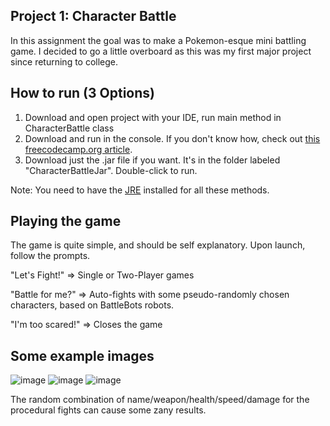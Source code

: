 Project 1: Character Battle
--- 

In this assignment the goal was to make a Pokemon-esque mini battling game. I decided to go a little overboard as this was my first major project since returning to college.

How to run (3 Options)
--- 
1. Download and open project with your IDE, run main method in CharacterBattle class
2. Download and run in the console. If you don't know how, check out [this freecodecamp.org article](https://www.freecodecamp.org/news/how-to-execute-and-run-java-code/).
3. Download just the .jar file if you want. It's in the folder labeled "CharacterBattleJar". Double-click to run.

Note: You need to have the [JRE](https://www.java.com/en/download/help/whatis_java.html) installed for all these methods.

Playing the game
---
The game is quite simple, and should be self explanatory. Upon launch, follow the prompts.

"Let's Fight!"    =>   Single or Two-Player games

"Battle for me?"  =>   Auto-fights with some pseudo-randomly chosen characters, based on BattleBots robots.

"I'm too scared!" =>   Closes the game

Some example images
---
![image](https://github.com/alecthedev/project1/assets/168141387/6187bc11-e30a-449f-a615-e1eed8b1cbf4)
![image](https://github.com/alecthedev/project1/assets/168141387/fa1e0c9b-000f-4a3d-ab81-7342393d7a32)
![image](https://github.com/alecthedev/project1/assets/168141387/2f31b156-d168-41ef-ad69-cc43ad2e0039)

The random combination of name/weapon/health/speed/damage for the procedural fights can cause some zany results. 
